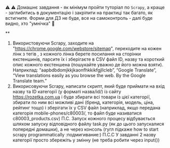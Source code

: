 ⚠ ⚠ Домашнє завдання - як мінімум пройти туторіал по `Scrapy`, а краще - заглибитись в 
документацію і закріпити на практиці так багато, як встигните. Форми для ДЗ не буде, все на 
самоконтроль - далі буде видно, хто "умнічка" 👻

**
1. Використовуючи Scrapy, заходите на "https://chrome.google.com/webstore/sitemap", переходите на кожен лінк з тегів <loc>, з кожного лінка берете посилання на сторінки екстеншинів, парсите їх і зберігаєте в CSV файл ID, назву та короткий опис кожного екстеншена (пошукайте уважно де його можна взяти). Наприклад:
“aapbdbdomjkkjkaonfhkkikfgjllcleb”, “Google Translate”, “View translations easily as you browse the web. By the Google Translate team.”
2. Викорисовуючи Scrapy, написати скрипт, який буде приймати на вхід назву та ID категорії (у форматі назва/id/) із сайту https://rozetka.com.ua і буде збирати всі товари із цієї категорії, збирати по ним всі можливі дані (бренд, категорія, модель, ціна, рейтинг тощо) і зберігати їх у CSV файл (наприклад, якщо передана категорія mobile-phones/c80003/, то файл буде називатися c80003_products.csv)
П.С. Запуск кожного процесу відбувається шляхом запуску відповідного файлу task.py (як до цього запускалися попередні домашки), а не через консоль (гугл підкаже how to start scrapy programmatically :подмигивание:)
П.С.С У завданні 2 назву категорії просто збережіть у змінну (не треба робити через input())